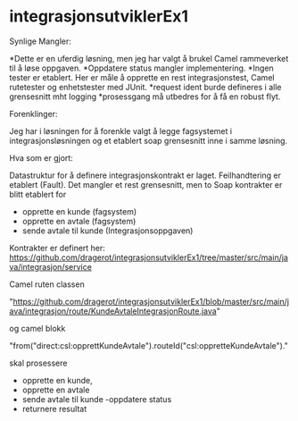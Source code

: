 # integrasjonsutviklerEx1


Synlige Mangler:

*Dette er en uferdig løsning, men jeg har valgt å brukel Camel rammeverket til å løse oppgaven. 
*Oppdatere status mangler implementering.
*Ingen tester er etablert. Her er måle å opprette en rest integrasjonstest, Camel rutetester og enhetstester med JUnit.
*request ident burde defineres i alle grensesnitt mht logging
*prosessgang må utbedres for å få en robust flyt.


Forenklinger:

Jeg har i løsningen for å forenkle valgt å legge fagsystemet i integrasjonsløsningen og et etablert soap grensesnitt inne i samme løsning. 



Hva som er gjort:

Datastruktur for å definere integrasjonskontrakt er laget. 
Feilhandtering er etablert (Fault).
Det mangler et rest grensesnitt, men to Soap kontrakter er blitt etablert for 

* opprette en kunde (fagsystem)
* opprette en avtale (fagsystem)
* sende avtale til kunde (Integrasjonsoppgaven)

Kontrakter er definert her: https://github.com/dragerot/integrasjonsutviklerEx1/tree/master/src/main/java/integrasjon/service


Camel ruten classen 

"https://github.com/dragerot/integrasjonsutviklerEx1/blob/master/src/main/java/integrasjon/route/KundeAvtaleIntegrasjonRoute.java"

og camel blokk 

"from("direct:csl:opprettKundeAvtale").routeId("csl:oppretteKundeAvtale")."

skal prosessere  

* opprette en kunde, 
* opprette en avtale
* sende avtale til kunde
-oppdatere status
* returnere resultat

